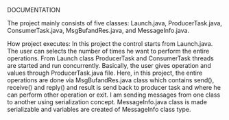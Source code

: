 DOCUMENTATION

The project mainly consists of five classes: Launch.java, ProducerTask.java, ConsumerTask.java, MsgBufandRes.java, and MessageInfo.java.

How project executes:
In this project the control starts from Launch.java. The user can selects the number of times he want to perform the entire operations. From Launch class ProducerTask and ConsumerTask threads are started and run concurrently. Basically, the user gives operation and values through ProducerTask.java file.
Here, in this project, the entire operations are done via MsgBufandRes.java class which contains send(), receive() and reply() and result is send back to producer task and where he can perform other operation or exit.
I am sending messages from one class to another using serialization concept. MessageInfo.java class is made serializable and variables are created of MessageInfo class type. 
